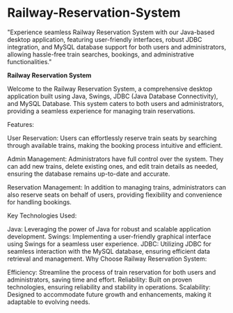 # Railway-Reservation-System
"Experience seamless Railway Reservation System with our Java-based desktop application, featuring user-friendly interfaces, robust JDBC integration, and MySQL database support for both users and administrators, allowing hassle-free train searches, bookings, and administrative functionalities."

**Railway Reservation System**

Welcome to the Railway Reservation System, a comprehensive desktop application built using Java, Swings, JDBC (Java Database Connectivity), and MySQL Database. This system caters to both users and administrators, providing a seamless experience for managing train reservations.

Features:

User Reservation: Users can effortlessly reserve train seats by searching through available trains, making the booking process intuitive and efficient.

Admin Management: Administrators have full control over the system. They can add new trains, delete existing ones, and edit train details as needed, ensuring the database remains up-to-date and accurate.

Reservation Management: In addition to managing trains, administrators can also reserve seats on behalf of users, providing flexibility and convenience for handling bookings.

Key Technologies Used:

Java: Leveraging the power of Java for robust and scalable application development.
Swings: Implementing a user-friendly graphical interface using Swings for a seamless user experience.
JDBC: Utilizing JDBC for seamless interaction with the MySQL database, ensuring efficient data retrieval and management.
Why Choose Railway Reservation System:

Efficiency: Streamline the process of train reservation for both users and administrators, saving time and effort.
Reliability: Built on proven technologies, ensuring reliability and stability in operations.
Scalability: Designed to accommodate future growth and enhancements, making it adaptable to evolving needs.
